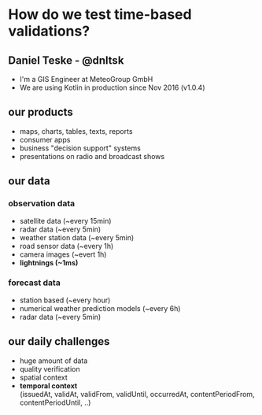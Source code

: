 # How do we test time-based validations?

## Daniel Teske - @dnltsk

* I'm a GIS Engineer at MeteoGroup GmbH
* We are using Kotlin in production since Nov 2016 (v1.0.4)

## our products

* maps, charts, tables, texts, reports
* consumer apps
* business "decision support" systems
* presentations on radio and broadcast shows 

## our data

### observation data

* satellite data (~every 15min)
* radar data (~every 5min)
* weather station data (~every 5min)
* road sensor data (~every 1h)
* camera images (~evert 1h)
* **lightnings (~1ms)**

### forecast data

* station based (~every hour)
* numerical weather prediction models (~every 6h)
* radar data (~every 5min)

## our daily challenges

* huge amount of data
* quality verification
* spatial context
* **temporal context**<br>
(issuedAt, validAt, validFrom, validUntil, occurredAt, contentPeriodFrom, contentPeriodUntil, ..)